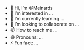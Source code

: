 - 👋 Hi, I’m @Meinards
- 👀 I’m interested in ...
- 🌱 I’m currently learning ...
- 💞️ I’m looking to collaborate on ...
- 📫 How to reach me ...
- 😄 Pronouns: ...
- ⚡ Fun fact: ...

<!---
Meinards/Meinards is a ✨ special ✨ repository because its `README.md` (this file) appears on your GitHub profile.
You can click the Preview link to take a look at your changes.
--->
